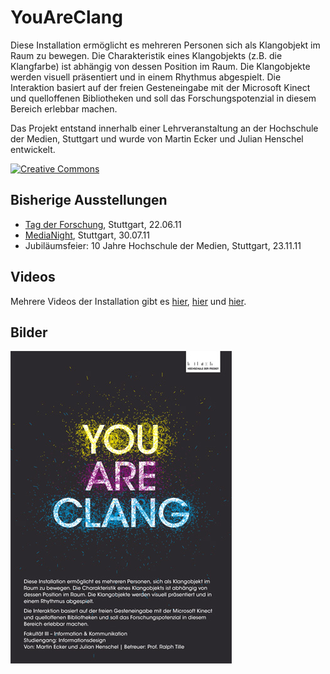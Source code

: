 # YouAreClang

Diese Installation ermöglicht es mehreren Personen sich als Klangobjekt im Raum zu bewegen. Die Charakteristik eines Klangobjekts (z.B. die Klangfarbe) ist abhängig von dessen Position im Raum. Die Klangobjekte werden visuell präsentiert und in einem Rhythmus abgespielt. Die Interaktion basiert auf der freien Gesteneingabe mit der Microsoft Kinect und quelloffenen Bibliotheken und soll das Forschungspotenzial in diesem Bereich erlebbar machen. 

Das Projekt entstand innerhalb einer Lehrveranstaltung an der Hochschule der Medien, Stuttgart und wurde von Martin Ecker und Julian Henschel entwickelt.

[![Creative Commons](http://i.creativecommons.org/l/by-sa/3.0/88x31.png)](http://creativecommons.org/licenses/by-sa/3.0/deed.de)

## Bisherige Ausstellungen
- [Tag der Forschung](http://www.hdm-stuttgart.de/view_news?ident=news20110628133023), Stuttgart, 22.06.11
- [MediaNight](http://www.hdm-stuttgart.de/medianight), Stuttgart, 30.07.11
- Jubiläumsfeier: 10 Jahre Hochschule der Medien, Stuttgart, 23.11.11

## Videos

Mehrere Videos der Installation gibt es [hier](http://www.vimeo.com/25868787), [hier](http://www.vimeo.com/25937579) und [hier](http://www.vimeo.com/25454214).

## Bilder

![youareclang](https://github.com/JulianHenschel/YouAreClang/raw/master/pictures/YouAreClang_Poster.jpg)